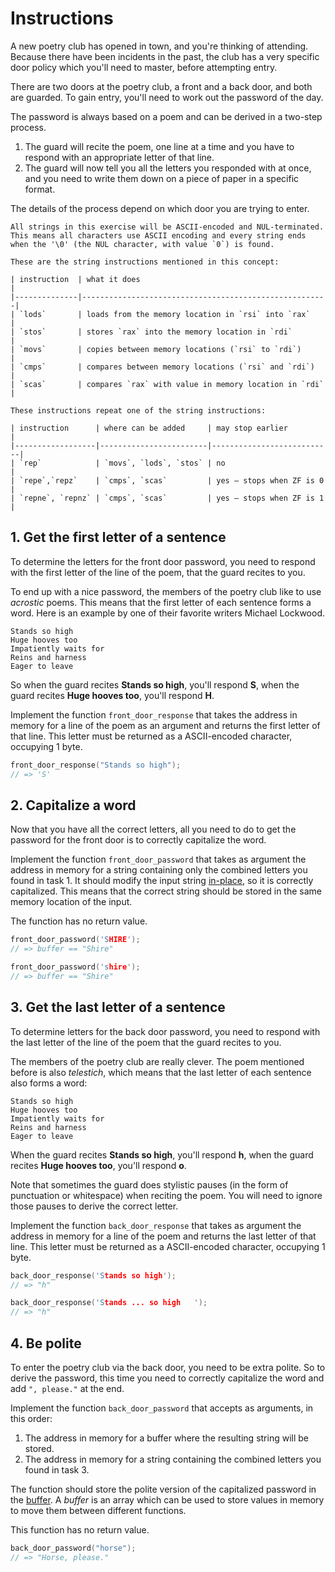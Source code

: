 # Instructions

A new poetry club has opened in town, and you're thinking of attending.
Because there have been incidents in the past, the club has a very specific door policy which you'll need to master, before attempting entry.

There are two doors at the poetry club, a front and a back door, and both are guarded.
To gain entry, you'll need to work out the password of the day.

The password is always based on a poem and can be derived in a two-step process.

1. The guard will recite the poem, one line at a time and you have to respond with an appropriate letter of that line.
2. The guard will now tell you all the letters you responded with at once, and you need to write them down on a piece of paper in a specific format.

The details of the process depend on which door you are trying to enter.

~~~~exercism/note
All strings in this exercise will be ASCII-encoded and NUL-terminated.
This means all characters use ASCII encoding and every string ends when the '\0' (the NUL character, with value `0`) is found.
~~~~

~~~~exercism/note
These are the string instructions mentioned in this concept:

| instruction  | what it does                                          |
|--------------|-------------------------------------------------------|
| `lods`       | loads from the memory location in `rsi` into `rax`    |
| `stos`       | stores `rax` into the memory location in `rdi`        |
| `movs`       | copies between memory locations (`rsi` to `rdi`)      |
| `cmps`       | compares between memory locations (`rsi` and `rdi`)   |
| `scas`       | compares `rax` with value in memory location in `rdi` |

These instructions repeat one of the string instructions:

| instruction      | where can be added     | may stop earlier          |
|------------------|------------------------|---------------------------|
| `rep`            | `movs`, `lods`, `stos` | no                        |
| `repe`,`repz`    | `cmps`, `scas`         | yes — stops when ZF is 0  |
| `repne`, `repnz` | `cmps`, `scas`         | yes — stops when ZF is 1  |
~~~~

## 1. Get the first letter of a sentence

To determine the letters for the front door password, you need to respond with the first letter of the line of the poem, that the guard recites to you.

To end up with a nice password, the members of the poetry club like to use _acrostic_ poems.
This means that the first letter of each sentence forms a word.
Here is an example by one of their favorite writers Michael Lockwood.

```text
Stands so high
Huge hooves too
Impatiently waits for
Reins and harness
Eager to leave
```

So when the guard recites **Stands so high**, you'll respond **S**, when the guard recites **Huge hooves too**, you'll respond **H**.

Implement the function `front_door_response` that takes the address in memory for a line of the poem as an argument and returns the first letter of that line.
This letter must be returned as a ASCII-encoded character, occupying 1 byte.

```c
front_door_response("Stands so high");
// => 'S'
```

## 2. Capitalize a word

Now that you have all the correct letters, all you need to do to get the password for the front door is to correctly capitalize the word.

Implement the function `front_door_password` that takes as argument the address in memory for a string containing only the combined letters you found in task 1.
It should modify the input string [in-place][in-place], so it is correctly capitalized.
This means that the correct string should be stored in the same memory location of the input.

The function has no return value.

```c
front_door_password('SHIRE');
// => buffer == "Shire"

front_door_password('shire');
// => buffer == "Shire"
```

## 3. Get the last letter of a sentence

To determine letters for the back door password, you need to respond with the last letter of the line of the poem that the guard recites to you.

The members of the poetry club are really clever.
The poem mentioned before is also _telestich_, which means that the last letter of each sentence also forms a word:

```text
Stands so high
Huge hooves too
Impatiently waits for
Reins and harness
Eager to leave
```

When the guard recites **Stands so high**, you'll respond **h**, when the guard recites **Huge hooves too**, you'll respond **o**.

Note that sometimes the guard does stylistic pauses (in the form of punctuation or whitespace) when reciting the poem.
You will need to ignore those pauses to derive the correct letter.

Implement the function `back_door_response` that takes as argument the address in memory for a line of the poem and returns the last letter of that line.
This letter must be returned as a ASCII-encoded character, occupying 1 byte.

```c
back_door_response('Stands so high');
// => "h"

back_door_response('Stands ... so high   ');
// => "h"
```

## 4. Be polite

To enter the poetry club via the back door, you need to be extra polite.
So to derive the password, this time you need to correctly capitalize the word and add `", please."` at the end.

Implement the function `back_door_password` that accepts as arguments, in this order:

1. The address in memory for a buffer where the resulting string will be stored.
2. The address in memory for a string containing the combined letters you found in task 3.

The function should store the polite version of the capitalized password in the [buffer][buffer].
A _buffer_ is an array which can be used to store values in memory to move them between different functions.

This function has no return value.

```c
back_door_password("horse");
// => "Horse, please."
```

[in-place]: https://en.wikipedia.org/wiki/In-place_algorithm
[buffer]: https://en.wikipedia.org/wiki/Data_buffer
